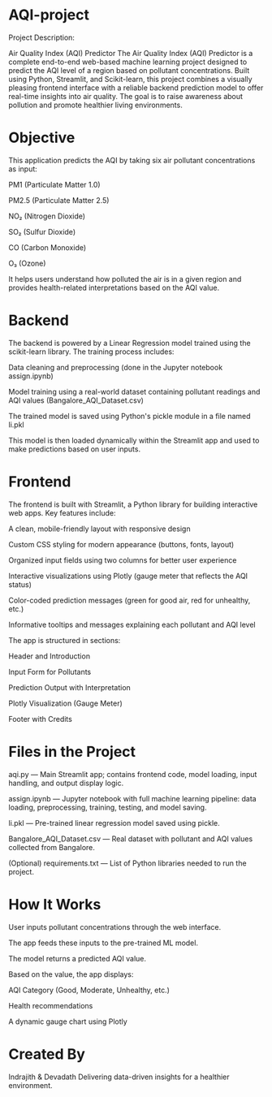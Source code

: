 # AQI-project
Project Description:

Air Quality Index (AQI) Predictor
The Air Quality Index (AQI) Predictor is a complete end-to-end web-based machine learning project designed to predict the AQI level of a region based on pollutant concentrations. Built using Python, Streamlit, and Scikit-learn, this project combines a visually pleasing frontend interface with a reliable backend prediction model to offer real-time insights into air quality. The goal is to raise awareness about pollution and promote healthier living environments.

# Objective
This application predicts the AQI by taking six air pollutant concentrations as input:

PM1 (Particulate Matter 1.0)

PM2.5 (Particulate Matter 2.5)

NO₂ (Nitrogen Dioxide)

SO₂ (Sulfur Dioxide)

CO (Carbon Monoxide)

O₃ (Ozone)

It helps users understand how polluted the air is in a given region and provides health-related interpretations based on the AQI value.

# Backend
The backend is powered by a Linear Regression model trained using the scikit-learn library. The training process includes:

Data cleaning and preprocessing (done in the Jupyter notebook assign.ipynb)

Model training using a real-world dataset containing pollutant readings and AQI values (Bangalore_AQI_Dataset.csv)

The trained model is saved using Python's pickle module in a file named li.pkl

This model is then loaded dynamically within the Streamlit app and used to make predictions based on user inputs.

# Frontend
The frontend is built with Streamlit, a Python library for building interactive web apps. Key features include:

A clean, mobile-friendly layout with responsive design

Custom CSS styling for modern appearance (buttons, fonts, layout)

Organized input fields using two columns for better user experience

Interactive visualizations using Plotly (gauge meter that reflects the AQI status)

Color-coded prediction messages (green for good air, red for unhealthy, etc.)

Informative tooltips and messages explaining each pollutant and AQI level

The app is structured in sections:

Header and Introduction

Input Form for Pollutants

Prediction Output with Interpretation

Plotly Visualization (Gauge Meter)

Footer with Credits

# Files in the Project
aqi.py — Main Streamlit app; contains frontend code, model loading, input handling, and output display logic.

assign.ipynb — Jupyter notebook with full machine learning pipeline: data loading, preprocessing, training, testing, and model saving.

li.pkl — Pre-trained linear regression model saved using pickle.

Bangalore_AQI_Dataset.csv — Real dataset with pollutant and AQI values collected from Bangalore.

(Optional) requirements.txt — List of Python libraries needed to run the project.

# How It Works
User inputs pollutant concentrations through the web interface.

The app feeds these inputs to the pre-trained ML model.

The model returns a predicted AQI value.

Based on the value, the app displays:

AQI Category (Good, Moderate, Unhealthy, etc.)

Health recommendations

A dynamic gauge chart using Plotly

# Created By
Indrajith & Devadath Delivering data-driven insights for a healthier environment.
